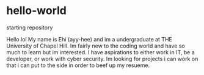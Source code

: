 # hello-world
starting repository

Hello lol
My name is Ehi (ayy-hee) and im a undergraduate at THE University of Chapel Hill. Im fairly new to the coding world and have so much to learn but im interested. I have aspirations to either work in IT, be a developer, or work with cyber security.
Im looking for projects i can work on that i can put to the side in order to beef up my resueme.
